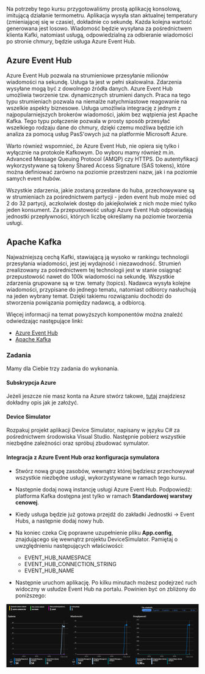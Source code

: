 Na potrzeby tego kursu przygotowaliśmy prostą aplikację konsolową, imitującą działanie termometru. Aplikacja wysyła stan aktualnej temperatury (zmieniającej się w czasie), dokładnie co sekundę. Każda kolejna wartość generowana jest losowo. Wiadomość będzie wysyłana za pośrednictwem klienta Kafki, natomiast usługą, odpowiedzialną za odbieranie wiadomości po stronie chmury, będzie usługa Azure Event Hub.

## Azure Event Hub

Azure Event Hub pozwala na strumieniowe przesyłanie milionów wiadomości na sekundę. Usługa ta jest w pełni skalowalna. Zdarzenia wysyłane mogą być z dowolnego źródła danych. Azure Event Hub umożliwia tworzenie tzw. dynamicznych strumieni danych. Praca na tego typu strumieniach pozwala na niemalże natychmiastowe reagowanie na wszelkie aspekty biznesowe. Usługa umożliwia integrację z jednym z najpopularniejszych brokerów wiadomości, jakim bez wątpienia jest Apache Kafka. Tego typu połączenie pozwala w prosty sposób przesyłać wszelkiego rodzaju dane do chmury, dzięki czemu możliwa będzie ich analiza za pomocą usług PasS'owych już na platformie Microsoft Azure.

Warto również wspomnieć, że Azure Event Hub, nie opiera się tylko i wyłącznie na protokole Kafkowym. Do wyboru mamy również m.in. Advanced Message Queuing Protocol (AMQP) czy HTTPS. Do autentyfikacji wykorzystywane są tokeny Shared Access Signature (SAS tokens), które można definiować zarówno na poziomie przestrzeni nazw, jak i na poziomie samych event hubów.

Wszystkie zdarzenia, jakie zostaną przesłane do huba, przechowywane są w strumieniach za pośrednictwem partycji - jeden event hub może mieć od 2 do 32 partycji, aczkolwiek dostęp do jakiejkolwiek z nich może mieć tylko jeden konsument. Za przepustowość usługi Azure Event Hub odpowiadają jednostki przepływności, których liczbę określamy na poziomie tworzenia usługi.

## Apache Kafka

Najważniejszą cechą Kafki, stawiającą ją wysoko w rankingu technologii przesyłania wiadomości, jest jej wydajność i niezawodność. Strumień zrealizowany za pośrednictwem tej technologii jest w stanie osiągnąć przepustowość nawet do 100k wiadomości na sekundę. Wszystkie zdarzenia grupowane są w tzw. tematy (topics). Nadawca wysyła kolejne wiadomości, przypisane do jednego tematu, natomiast odbiorcy nasłuchują na jeden wybrany temat. Dzięki takiemu rozwiązaniu dochodzi do stworzenia powiązania pomiędzy nadawcą, a odbiorcą.

Więcej informacji na temat powyższych komponentów można znaleźć odwiedzając następujące linki:

* [Azure Event Hub](https://docs.microsoft.com/en-us/azure/event-hubs/)
* [Apache Kafka](https://kafka.apache.org/documentation/)

### Zadania

Mamy dla Ciebie trzy zadania do wykonania.

#### Subskrypcja Azure

Jeżeli jeszcze nie masz konta na Azure stwórz takowe, [tutaj](https://azure.microsoft.com/pl-pl/free/) znajdziesz dokładny opis jak je założyć.

#### Device Simulator

Rozpakuj projekt aplikacji Device Simulator, napisany w języku C# za pośrednictwem środowiska Visual Studio. Następnie pobierz wszystkie niezbędne zależności oraz spróbuj zbudować symulator.

#### Integracja z Azure Event Hub oraz konfiguracja symulatora

- Stwórz nową grupę zasobów, wewnątrz której będziesz przechowywał wszystkie niezbędne usługi, wykorzystywane w ramach tego kursu.
- Następnie dodaj nową instancję usługi Azure Event Hub. Podpowiedź: platforma Kafka dostępna jest tylko w ramach **Standardowej warstwy cenowej**. 
- Kiedy usługa będzie już gotowa przejdź do zakładki Jednostki -> Event Hubs, a następnie dodaj nowy hub. 
- Na koniec czeka Cię poprawne uzupełnienie pliku **App.config**, znajdującego się wewnątrz projektu DeviceSimulator. Pamiętaj o uwzględnieniu następujących właściwości:

    - EVENT_HUB_NAMESPACE
    - EVENT_HUB_CONNECTION_STRING
    - EVENT_HUB_NAME

- Następnie uruchom aplikację. Po kilku minutach możesz podejrzeć ruch widoczny w usłudze Event Hub na portalu. Powinien być on zbliżony do poniższego:

![azure_event_hub](../img/001.png)
